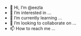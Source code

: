 - 👋 Hi, I’m @eezla
- 👀 I’m interested in ...
- 🌱 I’m currently learning ...
- 💞️ I’m looking to collaborate on ...
- 📫 How to reach me ...

<!---
eezla/eezla is a ✨ special ✨ repository because its `README.md` (this file) appears on your GitHub profile.
You can click the Preview link to take a look at your changes.
--->

